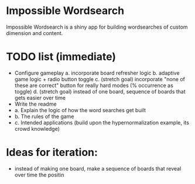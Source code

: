 # Impossible Wordsearch
Impossible Wordsearch is a shiny app for building wordsearches of custom dimension and content.

# TODO list (immediate)

- Configure gameplay
  a. incorporate board refresher logic
  b. adaptive game logic + radio button toggle
  c. (stretch goal) incorporate "none of these are correct" button for really hard modes (% occurrence as toggle)
  d. (stretch goal) instead of one board, sequence of boards that gets easier over time
- Write the readme
- a. Explain the logic of how the word searches get built
- b. The rules of the game
- c. Intended applications (build upon the hypernormalization example, its crowd knowledge)


# Ideas for iteration:
- instead of making one board, make a sequence of boards that reveal over time the positin
